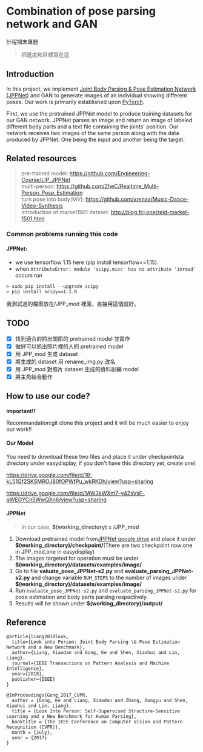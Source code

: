 # Combination of pose parsing network and GAN

計程期末專題

> 把進度和目標寫在這

## Introduction
In this project, we implement [Joint Body Parsing & Pose Estimation Network (JPPNet)](https://github.com/Engineering-Course/LIP_JPPNet) and GAN to generate images of an individual showing different poses. Our work is primarily established upon [PyTorch](https://pytorch.org/).

First, we use the pretrained JPPNet model to produce training datasets for our GAN network. JPPNet parses an image and return an image of labeled different body parts and a text file containing the joints' position. Our network receives two images of the same person along with the data produced by JPPNet. One being the input and another being the target.

## Related resources

> pre-trained model: https://github.com/Engineering-Course/LIP_JPPNet <br>
> multi-person: https://github.com/ZheC/Realtime_Multi-Person_Pose_Estimation <br>
> turn pose into body(MV): https://github.com/xrenaa/Music-Dance-Video-Synthesis <br>
> Introduction of market1501 dataset: http://blog.fcj.one/reid-market-1501.html

### Common problems running this code

#### JPPNet:

- we use tensorflow 1.15 here (pip install tensorflow==1.15).
- when `AttributeError: module 'scipy.misc' has no attribute 'imread'` occurs run

```
> sudo pip install --upgrade scipy
> pip install scipy==1.1.0
```

我測試過的檔案放在/JPP_mod 裡面，直接用這個就好。

## TODO

- [x] 找到適合的抓出關節的 pretrained model 並實作 <br>
- [x] 做好可以抓出照片裡的人的 pretrained model <br>
- [x] 用 JPP_mod 生成 dataset <br>
- [x] 將生成的 dataset 用 rename_img.py 改名 <br>
- [x] 用 JPP_mod 對照片 dataset 生成的資料訓練 model <br>
- [x] 將主角結合動作

## How to use our code?
**important!!**

Recommandation:git clone this project and it will be much easier to enjoy our work!!

#### Our Model

You need to download these two files and place it under checkpoints(a directory under easydisplay, if you don't have this directory yet, create one)

https://drive.google.com/file/d/18-kL51Qf2SKSMROJ80fOPWfPu_wkRKDh/view?usp=sharing

https://drive.google.com/file/d/1AW3kWXnt7-y4ZsVsF-gWEGYCn5WwQXn6/view?usp=sharing

#### JPPNet

> In our case, **\$(working_directory) = /JPP_mod**

1. Download pretrained model from[JPPNet google drive](https://drive.google.com/file/d/1BFVXgeln-bek8TCbRjN6utPAgRE0LJZg/view) and place it under **\$(working_directory)/checkpoint/**(There are two checkpoint now:one in JPP_mod,one in easydisplay)
2. The images targeted for operation must be under **\$(working_directory)/datasets/examples/image/**
3. Go to file **valuate_pose_JPPNet-s2.py** and **evaluate_parsing_JPPNet-s2.py** and change variable `NUM_STEPS` to the number of images under **\$(working_directory)/datasets/examples/image/**
4. Run `evaluate_pose_JPPNet-s2.py` and `evaluate_parsing_JPPNet-s2.py` for pose estimation and body parts parsing respectively.
5. Results will be shown under **\$(working_directory)/output/**


## Reference

```
@article{liang2018look,
  title={Look into Person: Joint Body Parsing \& Pose Estimation Network and a New Benchmark},
  author={Liang, Xiaodan and Gong, Ke and Shen, Xiaohui and Lin, Liang},
  journal={IEEE Transactions on Pattern Analysis and Machine Intelligence},
  year={2018},
  publisher={IEEE}
}

@InProceedings{Gong_2017_CVPR,
  author = {Gong, Ke and Liang, Xiaodan and Zhang, Dongyu and Shen, Xiaohui and Lin, Liang},
  title = {Look Into Person: Self-Supervised Structure-Sensitive Learning and a New Benchmark for Human Parsing},
  booktitle = {The IEEE Conference on Computer Vision and Pattern Recognition (CVPR)},
  month = {July},
  year = {2017}
}
```
